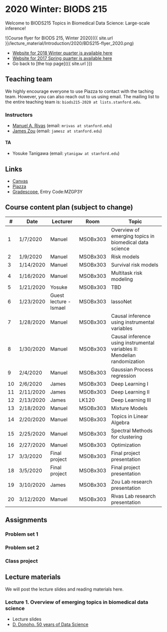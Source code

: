 # 2020 Winter: BIODS 215

Welcome to BIODS215 Topics in Biomedical Data Science: Large-scale inference!

![Course flyer for BIODS 215, Winter 2020]({{ site.url }}/lecture_material/Introduction/2020/BDS215-flyer_2020.png)

- [Website for 2018 Winter quarter is available here](2018.md)
- [Website for 2017 Spring quarter is available here](2017.md)
- Go back to [the top page]({{ site.url }})

## Teaching team

We highly encourage everyone to use Piazza to contact with the taching team.
However, you can also reach out to us using email.
The mailing list to the entire teaching team is: `biods215-2020 at lists.stanford.edu`.

### Instructors

- [Manuel A. Rivas](http://rivaslab.stanford.edu) (email: `mrivas at stanford.edu`)
- [James Zou](https://sites.google.com/site/jamesyzou) (email: `jamesz at stanford.edu`)

#### TA

- Yosuke Tanigawa (email: `ytanigaw at stanford.edu`)

## Links

- [Canvas](https://canvas.stanford.edu/courses/113896)
- [Piazza](http://piazza.com/stanford/winter2020/biods215)
- [Gradescope](https://www.gradescope.com/courses/77264), Entry Code:MZGP3Y

## Course content plan (subject to change)

| #  | Date      | Lecturer               | Room     | Topic                                                                     |
|----|-----------|------------------------|----------|---------------------------------------------------------------------------|
| 1  | 1/7/2020  | Manuel                 | MSOBx303 | Overview of emerging topics in biomedical data science                    |
| 2  | 1/9/2020  | Manuel                 | MSOBx303 | Risk models                                                               |
| 3  | 1/14/2020 | Manuel                 | MSOBx303 | Survival risk models                                                      |
| 4  | 1/16/2020 | Manuel                 | MSOBx303 | Multitask risk modeling                                                   |
| 5  | 1/21/2020 | Yosuke                 | MSOBx303 | TBD                                                                       |
| 6  | 1/23/2020 | Guest lecture - Ismael | MSOBx303 | lassoNet                                                                  |
| 7  | 1/28/2020 | Manuel                 | MSOBx303 | Causal inference using instrumental variables                             |
| 8  | 1/30/2020 | Manuel                 | MSOBx303 | Causal inference using instrumental variables II: Mendelian randomization |
| 9  | 2/4/2020  | Manuel                 | MSOBx303 | Gaussian Process regression                                               |
| 10 | 2/6/2020  | James                  | MSOBx303 | Deep Learning I                                                           |
| 11 | 2/11/2020 | James                  | MSOBx303 | Deep Learning II                                                          |
| 12 | 2/13/2020 | James                  | LK120    | Deep Learning III                                                         |
| 13 | 2/18/2020 | Manuel                 | MSOBx303 | Mixture Models                                                            |
| 14 | 2/20/2020 | Manuel                 | MSOBx303 | Topics in Linear Algebra                                                  |
| 15 | 2/25/2020 | Manuel                 | MSOBx303 | Spectral Methods for clustering                                           |
| 16 | 2/27/2020 | Manuel                 | MSOBx303 | Optimization                                                              |
| 17 | 3/3/2020  | Final project          | MSOBx303 | Final project presentation                                                |
| 18 | 3/5/2020  | Final project          | MSOBx303 | Final project presentation                                                |
| 19 | 3/10/2020 | James                  | MSOBx303 | Zou Lab research presentation                                             |
| 20 | 3/12/2020 | Manuel                 | MSOBx303 | Rivas Lab research presentation                                           |

## Assignments

### Problem set 1

### Problem set 2

### Class project

## Lecture materials

We will post the lecture slides and reading materials here.

### Lecture 1. Overview of emerging topics in biomedical data science

- Lecture slides
- [D. Donoho. 50 years of Data Science](https://github.com/biods215/biods215.github.io/blob/master/readings/50YearsDataScience_Donoho2015.pdf)
